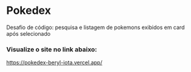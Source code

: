 # Pokedex
Desafio de código: pesquisa e listagem de pokemons exibidos em card após selecionado

### Visualize o site no link abaixo:
https://pokedex-beryl-iota.vercel.app/
